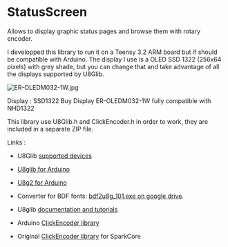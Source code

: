 # StatusScreen
Allows to display graphic status pages and browse them with rotary encoder.

I developped this library to run it on a Teensy 3.2 ARM board but if should be compatible with Arduino.
The display I use is a OLED SSD 1322 (256x64 pixels) with grey shade, but you can change that and take advantage of all the displays supported by U8Glib.

![ER-OLEDM032-1W.jpg](https://github.com/christophepersoz/StatusScreen/screenshots/ER-OLEDM032-1W.jpg)

Display : SSD1322 Buy Display ER-OLEDM032-1W fully compatible with NHD1322



This library use U8Glib.h and ClickEncoder.h in order to work, they are included in a separate ZIP file.

Links :
 * U8Glib [supported devices](https://github.com/olikraus/u8glib/wiki/device)
 * [U8glib for Arduino](https://bintray.com/olikraus/u8glib/Arduino)
 * [U8g2 for Arduino](https://bintray.com/olikraus/u8g2)
 * Converter for BDF fonts: [bdf2u8g_101.exe on google drive](https://drive.google.com/folderview?id=0B5b6Dv0wCeCRLWJkYTh2TUlYVDg&usp=sharing).
 * U8glib [documentation and tutorials](https://github.com/olikraus/u8glib/wiki)
 
 * Arduino [ClickEncoder library](https://github.com/0xPIT/encoder/tree/arduino)
 * Original [ClickEncoder library](https://github.com/robogeek78/SparkCore-ClickEncoder) for SparkCore